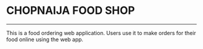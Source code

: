 # CHOPNAIJA FOOD SHOP

---

This is a food ordering web application. Users use it to make orders for their food online using the web app.

